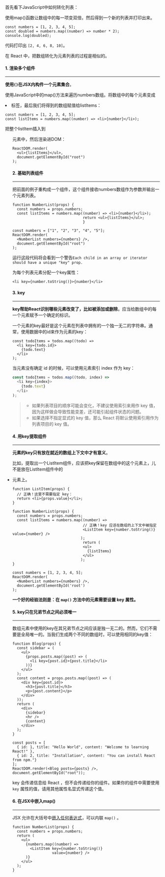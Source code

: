 首先看下JavaScript中如何转化列表：

使用map()函数让数组中的每一项变双倍，然后得到一个新的列表并打印出来。

```react
const numbers = [1, 2, 3, 4, 5];
const doubled = numbers.map((number) => number * 2);
console.log(doubled);
```

代码打印出 `[2, 4, 6, 8, 10]`。

在 React 中，把数组转化为元素列表的过程是相似的。



#### 1. 渲染多个组件

---

**使用`{}`在JSX内构件一个元素集合**。

使用JavaScript中的map()方法来遍历numbers数组。将数组中的每个元素变成<li>标签，最后我们将得到的数组赋值给listItems：

```react
const numbers = [1, 2, 3, 4, 5];
const listItems = numbers.map((number) => <li>{number}</li>);
```

把整个listItem插入到<ul>元素中，然后渲染进DOM：

```react
ReactDOM.render(
  <ul>{listItems}</ul>, 
  document.getElementById("root")
);
```



#### 2. 基础列表组件

---

把前面的例子重构成一个组件，这个组件接收numbers数组作为参数并输出一个元素列表。

```react
function NumberList(props) {
  const numbers = props.numbers;
  const listItems = numbers.map((number) => <li>{number}</li>);
                                return <ul>{listItems}</ul>;
                                }

const numbers = ["1", "2", "3", "4", "5"];
ReactDOM.render(
  <NumberList numbers={numbers} />,
  document.getElementById("root")
);
```

运行这段代码将会看到一个警告`Each child in an array or iterator should have a unique "key" prop.`

为每个列表元素分配一个key属性：

`<li key={number.toString()}>{number}</li>`



#### 3. key

---

**key帮助React识别哪些元素改变了，比如被添加或删除**。应当给数组中的每一个元素赋予一个确定的标识。

一个元素的key最好是这个元素在列表中拥有的一个独一无二的字符串。通常，使用数据中的id来作为元素的key：

```react
const todoItems = todos.map((todo) =>
  <li key={todo.id}>
  	{todo.text}
  </li>
);
```

当元素没有确定 id 的时候，可以使用元素索引 index 作为 key：

```javascript
const todoItems = todos.map((todo, index) =>
  <li key={index}>
  	{todo.text}
  </li>
);
```

>- 如果列表项目的顺序可能会变化，不建议使用索引来用作 key 值，因为这样做会导致性能变差，还可能引起组件状态的问题。
>- 如果选择不指定显式的 key 值，那么 React 将默认使用索引用作为列表项目的 key 值。



#### 4. 用key提取组件

---

**元素的key只有放在就近的数组上下文中才有意义**。

比如，提取出一个ListItem组件，应该把key保留在数组中的这个<ListItem />元素上，儿不是放在ListItem组件中的<li>元素上。

```react
function ListItem(props) {
  // 正确！这里不需要指定 key：
  return <li>{props.value}</li>;
}

function NumberList(props) {
  const numbers = props.numbers;
  const listItems = numbers.map((number) =>
                                // 正确！key 应该在数组的上下文中被指定
                                <ListItem key={number.toString()} value={number} />
                               );
                                return (
                                <ul>
                                  {listItems}
                                </ul>
                               );
}

const numbers = [1, 2, 3, 4, 5];
ReactDOM.render(
  <NumberList numbers={numbers} />,
  document.getElementById('root')
);
```

**一个好的经验法则是：在 `map()` 方法中的元素需要设置 key 属性。**



#### 5. key只在兄弟节点之间必须唯一

---

数组元素中使用的key在其兄弟节点之间应该是独一无二的。然而，它们不需要是全局唯一的。当我们生成两个不同的数组时，可以使用相同的key值：

```react
function Blog(props) {
  const sidebar = (
    <ul>
      {props.posts.map((post) => (
        <li key={post.id}>{post.title}</li>
      ))}
    </ul>
  );
  const content = props.posts.map((post) => (
    <div key={post.id}>
      <h3>{post.title}</h3>
      <p>{post.content}</p>
    </div>
  ));
  return (
    <div>
      {sidebar}
      <hr />
      {content}
    </div>
  );
}

const posts = [
  { id: 1, title: "Hello World", content: "Welcome to learning React!" },
  { id: 2, title: "Installation", content: "You can install React from npm."}
];
ReactDOM.render(<Blog posts={posts} />, document.getElementById("root"));
```

key 会传递信息给 React ，但不会传递给你的组件。如果你的组件中需要使用 `key` 属性的值，请用其他属性名显式传递这个值。



#### 6. 在JSX中嵌入map()

---

JSX 允许在大括号中[嵌入任何表达式](https://react.docschina.org/docs/introducing-jsx.html#embedding-expressions-in-jsx)，可以内联 `map()` 。

```react
function NumberList(props) {
  const numbers = props.numbers;
  return (
    <ul>
      {numbers.map((number) =>
        <ListItem key={number.toString()}
                  value={number} />
      )}
    </ul>
  );
}
```

